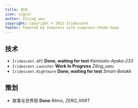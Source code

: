 ```yaml
---
title: 状态
icon: signal
author: Ziling_uwu
copyright: Copyright © 2023 Iridescent
footer: Powered by Vuepress with vuepress-theme-hope
---
```


## 技术

- `Iridescent.API` **Done, waiting for test** *Kamisato-Ayaka-233*
- `Iridescent.Launcher` **Work In Progress** *Ziling_uwu*
- `Iridescent.Nightmare` **Done, waiting for test** *Smart-Betakk*

## 策划

- 故事与世界观 **Done** *Ritmo, ZERO_XKRT*